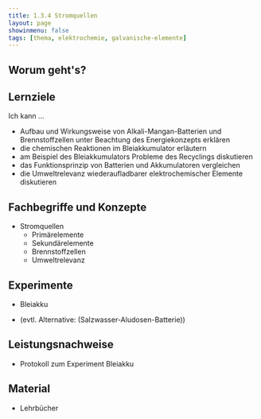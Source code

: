 ```yaml
---
title: 1.3.4 Stromquellen
layout: page
showinmenu: false
tags: [thema, elektrochemie, galvanische-elemente]
---
```


## Worum geht's?

## Lernziele

Ich kann ...

- Aufbau und Wirkungsweise von Alkali-Mangan-Batterien und Brennstoffzellen unter Beachtung des Energiekonzepts erklären
- die chemischen Reaktionen im Bleiakkumulator erläutern
- am Beispiel des Bleiakkumulators Probleme des Recyclings diskutieren
- das Funktionsprinzip von Batterien und Akkumulatoren vergleichen
- die Umweltrelevanz wiederaufladbarer elektrochemischer Elemente diskutieren

## Fachbegriffe und Konzepte

- Stromquellen
	- Primärelemente
	- Sekundärelemente
	- Brennstoffzellen
	- Umweltrelevanz

## Experimente

- Bleiakku

- (evtl. Alternative: (Salzwasser-Aludosen-Batterie))

## Leistungsnachweise

- Protokoll zum Experiment Bleiakku

## Material

- Lehrbücher


    
